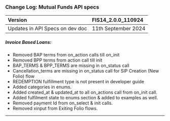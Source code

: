 ### Change Log:  Mutual Funds API specs

| Version                         | FIS14_2.0.0_110924 |
| :------------------------------ | :----------------- |
| Updates in API Specs on dev doc | 11th September 2024 |

##### Invoice Based Loans:

- Removed BAP terms from on_action calls till on_init
- Removed BPP terms from action call till init
- BAP_TERMS & BPP_TERMS  are missing in on_status call
- Cancellation_terms are missing in on_status call for SIP Creation (New Folio) flow
- REDEMPTION fulfillment type is not present in developer guide
- Added categories in enums.
- Added created_at & updated_at to all on_actions call from on_init call.
- Added fulfilment state to enums section & added to examples as well.
- Removed payment Id from on_select & init calls.
- Removed xinput from Exiting Folio flows.


---
